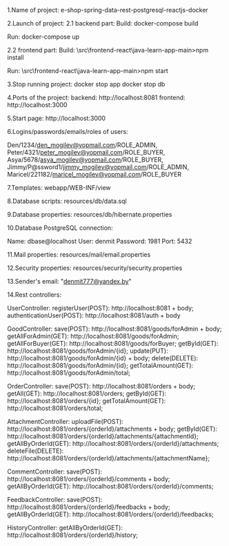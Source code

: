 1.Name of project: e-shop-spring-data-rest-postgresql-reactjs-docker

2.Launch of project:
2.1 backend part:
Build:
docker-compose build

Run:
docker-compose up

2.2 frontend part:
Build:
\src\frontend-react\java-learn-app-main>npm install

Run:
\src\frontend-react\java-learn-app-main>npm start

3.Stop running project:
docker stop app
docker stop db

4.Ports of the project:
backend: http://localhost:8081
frontend: http://localhost:3000

5.Start page: http://localhost:3000

6.Logins/passwords/emails/roles of users:

Den/1234/den_mogilev@yopmail.com/ROLE_ADMIN,
Peter/4321/peter_mogilev@yopmail.com/ROLE_BUYER,
Asya/5678/asya_mogilev@yopmail.com/ROLE_BUYER,
Jimmy/P@ssword1/jimmy_mogilev@yopmail.com/ROLE_ADMIN,
Maricel/221182/maricel_mogilev@yopmail.com/ROLE_BUYER

7.Templates: webapp/WEB-INF/view

8.Database scripts: resources/db/data.sql

9.Database properties: resources/db/hibernate.properties

10.Database PostgreSQL connection:

Name: dbase@localhost 
User: denmit 
Password: 1981 
Port: 5432

11.Mail properties: resources/mail/email.properties

12.Security properties: resources/security/security.properties

13.Sender's email: "denmit777@yandex.by"

14.Rest controllers:

UserController:
registerUser(POST): http://localhost:8081 + body;
authenticationUser(POST): http://localhost:8081/auth + body

GoodController:
save(POST): http://localhost:8081/goods/forAdmin + body;
getAllForAdmin(GET): http://localhost:8081/goods/forAdmin;
getAllForBuyer(GET): http://localhost:8081/goods/forBuyer;
getById(GET): http://localhost:8081/goods/forAdmin/{id};
update(PUT): http://localhost:8081/goods/forAdmin/{id} + body;
delete(DELETE): http://localhost:8081/goods/forAdmin/{id};
getTotalAmount(GET): http://localhost:8081/goods/forAdmin/total;

OrderController:
save(POST): http://localhost:8081/orders + body;
getAll(GET): http://localhost:8081/orders;
getById(GET): http://localhost:8081/orders/{id};
getTotalAmount(GET): http://localhost:8081/orders/total;

AttachmentController:
uploadFile(POST): http://localhost:8081/orders/{orderId}/attachments + body;
getById(GET): http://localhost:8081/orders/{orderId}/attachments/{attachmentId};
getAllByOrderId(GET): http://localhost:8081/orders/{orderId}/attachments;
deleteFile(DELETE): http://localhost:8081/orders/{orderId}/attachments/{attachmentName};

CommentController:
save(POST): http://localhost:8081/orders/{orderId}/comments + body;
getAllByOrderId(GET): http://localhost:8081/orders/{orderId}/comments;

FeedbackController:
save(POST): http://localhost:8081/orders/{orderId}/feedbacks + body;
getAllByOrderId(GET): http://localhost:8081/orders/{orderId}/feedbacks;

HistoryController:
getAllByOrderId(GET): http://localhost:8081/orders/{orderId}/history;